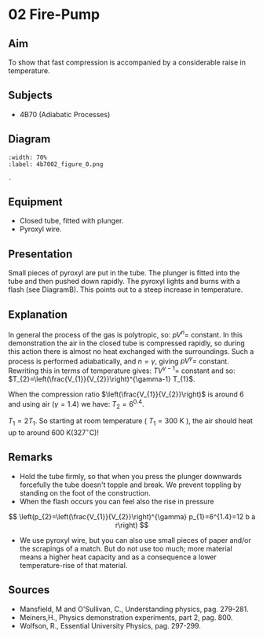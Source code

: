 # 02 Fire-Pump 
    
  
## Aim   
 To show that fast compression is accompanied by a considerable raise in temperature.    
  
## Subjects   
* 4B70 (Adiabatic Processes)   

## Diagram
   
```{figure} figures/figure_0.png  
:width: 70%  
:label: 4b7002_figure_0.png  

. 
```
     
  
## Equipment   
 *  Closed tube, fitted with plunger. 
 *  Pyroxyl wire.
      
  
## Presentation   
 Small pieces of pyroxyl are put in the tube. The plunger is fitted into the tube and then pushed down rapidly. The pyroxyl lights and burns with a flash (see DiagramB). This points out to a steep increase in temperature.   
  
## Explanation   
In general the process of the gas is polytropic, so: $p V^{n}=$ constant. In this demonstration the air in the closed tube is compressed rapidly, so during this action there is almost no heat exchanged with the surroundings. Such a process is performed adiabatically, and $n=\gamma$, giving $p V^{\gamma}=$ constant. Rewriting this in terms of temperature gives: $T V^{\gamma-1}=$ constant and so: $T_{2}=\left(\frac{V_{1}}{V_{2}}\right)^{\gamma-1} T_{1}$.

When the compression ratio $\left(\frac{V_{1}}{V_{2}}\right)$ is around 6 and using air $(\gamma=1.4)$ we have: $T_{2}=6^{0.4}$.

$T_{1}=2 T_{1}$. So starting at room temperature ( $T_{1}=300 \mathrm{~K}$ ), the air should heat up to around $600 \mathrm{~K}\left(327^{\circ} \mathrm{C}\right)!$  
  
## Remarks   
- Hold the tube firmly, so that when you press the plunger downwards forcefully the tube doesn't topple and break. We prevent toppling by standing on the foot of the construction.
- When the flash occurs you can feel also the rise in pressure

$$
\left(p_{2}=\left(\frac{V_{1}}{V_{2}}\right)^{\gamma} p_{1}=6^{1.4}=12 b a r\right)
$$

- We use pyroxyl wire, but you can also use small pieces of paper and/or the scrapings of a match. But do not use too much; more material means a higher heat capacity and as a consequence a lower temperature-rise of that material.
   
  
## Sources
 *  Mansfield, M and O'Sullivan, C., Understanding physics, pag. 279-281. 
 *  Meiners,H., Physics demonstration experiments, part 2, pag. 800. 
 *  Wolfson, R., Essential University Physics, pag. 297-299.
  